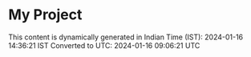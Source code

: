 # My Project

This content is dynamically generated in Indian Time (IST): 2024-01-16 14:36:21 IST
Converted to UTC: 2024-01-16 09:06:21 UTC
